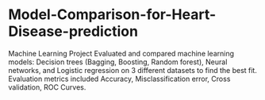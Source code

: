 # Model-Comparison-for-Heart-Disease-prediction
Machine Learning Project
Evaluated and compared machine learning models: Decision trees (Bagging, Boosting, Random forest), Neural networks, and Logistic regression on 3 different datasets to find the best fit.  
Evaluation metrics included Accuracy, Misclassification error, Cross validation, ROC Curves.
